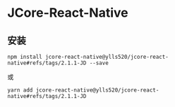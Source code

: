 # JCore-React-Native

## 安装

```shell
npm install jcore-react-native@ylls520/jcore-react-native#refs/tags/2.1.1-JD --save
```
或
```shell
yarn add jcore-react-native@ylls520/jcore-react-native#refs/tags/2.1.1-JD
```

